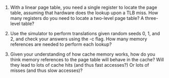 1. With a linear page table, you need a single register to locate the page table, assuming that hardware does the lookup upon a TLB miss. How many registers do you need to locate a two-level page table? A three-level table?

2. Use the simulator to perform translations given random seeds 0, 1, and 2, and check your answers using the -c flag. How many memory references are needed to perform each lookup?

3. Given your understanding of how cache memory works, how do you think memory references to the page table will behave in the cache? Will they lead to lots of cache hits (and thus fast accesses?) Or lots of misses (and thus slow accesses)?
